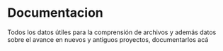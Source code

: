 # Documentacion
Todos los datos útiles para la comprensión de archivos y además datos sobre el avance en nuevos y antiguos proyectos, documentarlos acá
